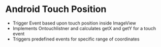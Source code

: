 # Android Touch Position
* Trigger Event based upon touch position inside ImageView
* Implements Ontouchlistner and calculates getX and getY for a touch event
* Triggers predefined events for specific range of coordinates 
